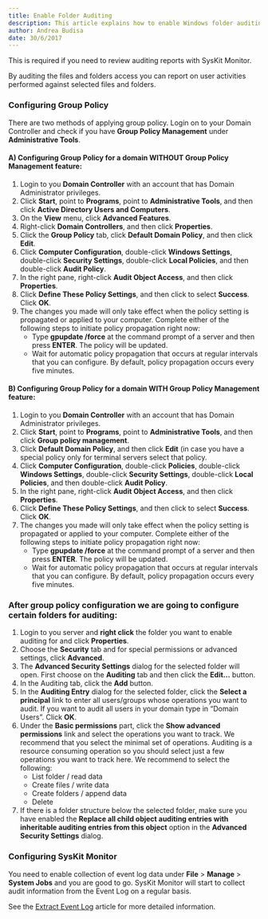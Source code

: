 ```yaml
---
title: Enable Folder Auditing
description: This article explains how to enable Windows folder auditing.
author: Andrea Budisa
date: 30/6/2017
---
```

This is required if you need to review auditing reports with SysKit Monitor.

By auditing the files and folders access you can report on user activities performed against selected files and folders.

### Configuring Group Policy

There are two methods of applying group policy. Login on to your Domain Controller and check if you have **Group Policy Management** under **Administrative Tools**.

#### A) Configuring Group Policy for a domain WITHOUT Group Policy Management feature:

1. Login to you **Domain Controller** with an account that has Domain Administrator privileges.
2. Click **Start**, point to **Programs**, point to **Administrative Tools**, and then click **Active Directory Users and Computers**.
3. On the **View** menu, click **Advanced Features**.
4. Right-click **Domain Controllers**, and then click **Properties**.
5. Click the **Group Policy** tab, click **Default Domain Policy**, and then click **Edit**.
6. Click **Computer Configuration**, double-click **Windows Settings**, double-click **Security Settings**, double-click **Local Policies**, and then double-click **Audit Policy**.
7. In the right pane, right-click **Audit Object Access**, and then click **Properties**.
8. Click **Define These Policy Settings**, and then click to select **Success**. Click **OK**.
9. The changes you made will only take effect when the policy setting is propagated or applied to your computer. Complete either of the following steps to initiate policy propagation right now:
   * Type **gpupdate /force** at the command prompt of a server and then press **ENTER**. The policy will be updated.
   * Wait for automatic policy propagation that occurs at regular intervals that you can configure. By default, policy propagation occurs every five minutes.

#### B) Configuring Group Policy for a domain WITH Group Policy Management feature:

1. Login to you **Domain Controller** with an account that has Domain Administrator privileges.
2. Click **Start**, point to **Programs**, point to **Administrative Tools**, and then click **Group policy management**.
3. Click **Default Domain Policy**, and then click **Edit** (in case you have a special policy only for terminal servers select that policy.
4. Click **Computer Configuration**, double-click **Policies**, double-click **Windows Settings**, double-click **Security Settings**, double-click **Local Policies**, and then double-click **Audit Policy**.
5. In the right pane, right-click **Audit Object Access**, and then click **Properties**.
6. Click **Define These Policy Settings**, and then click to select **Success**. Click **OK**.
7. The changes you made will only take effect when the policy setting is propagated or applied to your computer. Complete either of the following steps to initiate policy propagation right now:
    * Type **gpupdate /force** at the command prompt of a server and then press **ENTER**. The policy will be updated.
    * Wait for automatic policy propagation that occurs at regular intervals that you can configure. By default, policy propagation occurs every five minutes.

### After group policy configuration we are going to configure certain folders for auditing:

1. Login to you server and **right click** the folder you want to enable auditing for and click **Properties**.
2. Choose the **Security** tab and for special permissions or advanced settings, click **Advanced**.
3. The __Advanced Security Settings__ dialog for the selected folder will open. First choose on the **Auditing** tab and then click the **Edit...** button.
4. In the Auditing tab, click the **Add** button.
5. In the __Auditing Entry__ dialog for the selected folder, click the __Select a principal__ link to enter all users/groups whose operations you want to audit. If you want to audit all users in your domain type in “Domain Users”. Click **OK**.
6. Under the __Basic permissions__ part, click the __Show advanced permissions__ link and select the operations you want to track. We recommend that you select the minimal set of operations. Auditing is a resource consuming operation so you should select just a few operations you want to track here. We recommend to select the following:
   * List folder / read data
   * Create files / write data
   * Create folders / append data
   * Delete
7. If there is a folder structure below the selected folder, make sure you have enabled the __Replace all child object auditing entries with inheritable auditing entries from this object__ option in the __Advanced Security Settings__ dialog.

### Configuring SysKit Monitor

You need to enable collection of event log data under **File** > **Manage** > **System Jobs** and you are good to go. SysKit Monitor will start to collect audit information from the Event Log on a regular basis.

See the [Extract Event Log](#internal/get-to-know-syskit-monitor/backstage-screen/configuration/options#extract-event-log) article for more detailed information.